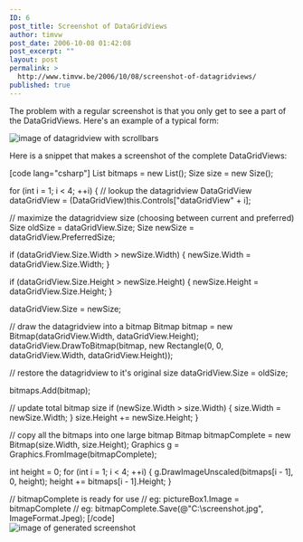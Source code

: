 ```yaml
---
ID: 6
post_title: Screenshot of DataGridViews
author: timvw
post_date: 2006-10-08 01:42:08
post_excerpt: ""
layout: post
permalink: >
  http://www.timvw.be/2006/10/08/screenshot-of-datagridviews/
published: true
---
```

<p>The problem with a regular screenshot is that you only get to see a part of the DataGridViews. Here's an example of a typical form:</p>
<img src="http://www.timvw.be/wp-content/images/datagridviews-with-scrollbars.jpg" alt="image of datagridview with scrollbars"/>
<p>Here is a snippet that makes a screenshot of the complete DataGridViews:</p>
[code lang="csharp"]
List<bitmap> bitmaps = new List<bitmap>();
Size size = new Size();

for (int i = 1; i < 4; ++i)
{
 // lookup the datagridview
 DataGridView dataGridView = (DataGridView)this.Controls["dataGridView" + i];

 // maximize the datagridview size (choosing between current and preferred)
 Size oldSize = dataGridView.Size;
 Size newSize = dataGridView.PreferredSize;

 if (dataGridView.Size.Width > newSize.Width)
 {
  newSize.Width = dataGridView.Size.Width;
 }

 if (dataGridView.Size.Height > newSize.Height)
 {
  newSize.Height = dataGridView.Size.Height;
 }

 dataGridView.Size = newSize;

 // draw the datagridview into a bitmap
 Bitmap bitmap = new Bitmap(dataGridView.Width, dataGridView.Height);
 dataGridView.DrawToBitmap(bitmap, new Rectangle(0, 0, dataGridView.Width, dataGridView.Height));

 // restore the datagridview to it's original size
 dataGridView.Size = oldSize;

 bitmaps.Add(bitmap);

 // update total bitmap size
 if (newSize.Width > size.Width)
 {
  size.Width = newSize.Width;
 }
 size.Height += newSize.Height;
}

// copy all the bitmaps into one large bitmap
Bitmap bitmapComplete = new Bitmap(size.Width, size.Height);
Graphics g = Graphics.FromImage(bitmapComplete);

int height = 0;
for (int i = 1; i < 4; ++i)
{
 g.DrawImageUnscaled(bitmaps[i - 1], 0, height);
 height += bitmaps[i - 1].Height;
}

// bitmapComplete is ready for use
// eg: pictureBox1.Image = bitmapComplete
// eg: bitmapComplete.Save(@"C:\screenshot.jpg", ImageFormat.Jpeg);
[/code]
<br/>
<img src="http://www.timvw.be/wp-content/images/datagridviews-without-scrollbars.jpg" alt="image of generated screenshot"/>